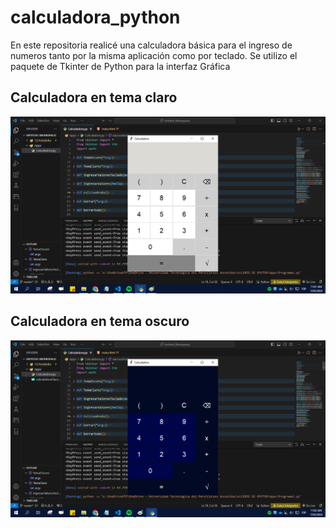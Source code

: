 # calculadora_python
En este repositoria realicé una calculadora básica para el ingreso de numeros tanto por la misma aplicación como por teclado. Se utilizo el paquete de Tkinter de Python para la interfaz Gráfica
## Calculadora en tema claro
![claro](calculadoraClaro.png)

## Calculadora en tema oscuro
![oscuro](calculadoraOscuro.png)
